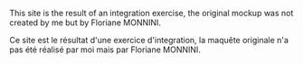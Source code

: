 This site is the result of an integration exercise, the original mockup was not created by me but by Floriane MONNINI.

Ce site est le résultat d'une exercice d'integration, la maquête originale n'a pas été réalisé par moi mais par Floriane MONNINI.
